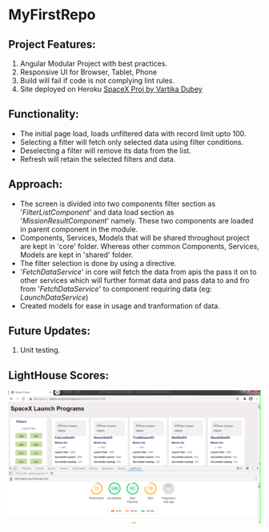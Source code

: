 # MyFirstRepo

## Project Features:

1. Angular Modular Project with best practices.
2. Responsive UI for Browser, Tablet, Phone
3. Build will fail if code is not complying lint rules.
4. Site deployed on Heroku [SpaceX Proj by Vartika Dubey](http://spacex-proj.herokuapp.com)

## Functionality:

- The initial page load, loads unfiltered data with record limit upto 100.
- Selecting a filter will fetch only selected data using filter conditions.
- Deselecting a filter will remove its data from the list.
- Refresh will retain the selected filters and data.

## Approach:

- The screen is divided into two components filter section as '_FilterListComponent_' and data load section as '_MissionResultComponent_' namely. These two components are loaded in parent component in the module. 
- Components, Services, Models that will be shared throughout project are kept in 'core' folder. Whereas other common Components, Services, Models are kept in 'shared' folder.
- The filter selection is done by using a directive.
- '_FetchDataService_' in core will fetch the data from apis the pass it on to other services which will further format data and pass data to and fro from '_FetchDataService_' to component requiring data (eg: _LaunchDataService_)
- Created models for ease in usage and tranformation of data.


## Future Updates:
1. Unit testing.

## LightHouse Scores:

<img src="https://github.com/VartikaDubey/MyFirstRepo/blob/master/LightHouseScore.PNG">
